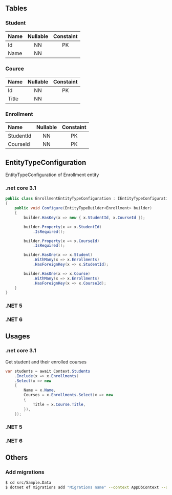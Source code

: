 ## Tables

### Student

| Name  | Nullable | Constaint |
| :---- | :------: | :-------: |
| Id    | NN       | PK        |
| Name  | NN       |           |

### Cource

| Name  | Nullable | Constaint |
| :---- | :-----: | :--------: |
| Id    | NN      | PK         |
| Title | NN      |            |

### Enrollment

| Name      | Nullable | Constaint |
| :-------- | :------: | :-------: |
| StudentId | NN       | PK        |
| CourseId  | NN       | PK        |

## EntityTypeConfiguration 

EntityTypeConfiguration of Enrollment entity

### .net core 3.1

```csharp
public class EnrollmentEntityTypeConfiguration : IEntityTypeConfiguration<Enrollment>
{
    public void Configure(EntityTypeBuilder<Enrollment> builder)
    {
        builder.HasKey(x => new { x.StudentId, x.CourseId });

        builder.Property(x => x.StudentId)
            .IsRequired();

        builder.Property(x => x.CourseId)
            .IsRequired();

        builder.HasOne(x => x.Student)
            .WithMany(x => x.Enrollments)
            .HasForeignKey(x => x.StudentId);

        builder.HasOne(x => x.Course)
            .WithMany(x => x.Enrollments)
            .HasForeignKey(x => x.CourseId);                
    }
}
```

### .NET 5

### .NET 6

## Usages

### .net core 3.1

Get student and their enrolled courses

```csharp
var students = await Context.Students
    .Include(x => x.Enrollments)
    .Select(x => new
    {
        Name = x.Name,
        Courses = x.Enrollments.Select(x => new
        {
            Title = x.Course.Title,
        }),
    });
```

### .NET 5

### .NET 6

## Others


### Add migrations

```bash
$ cd src/Sample.Data
$ dotnet ef migrations add "Migrations name" --context AppDbContext --startup-project ../Sample.App --project ../Sample.Data.SqlServer 
```